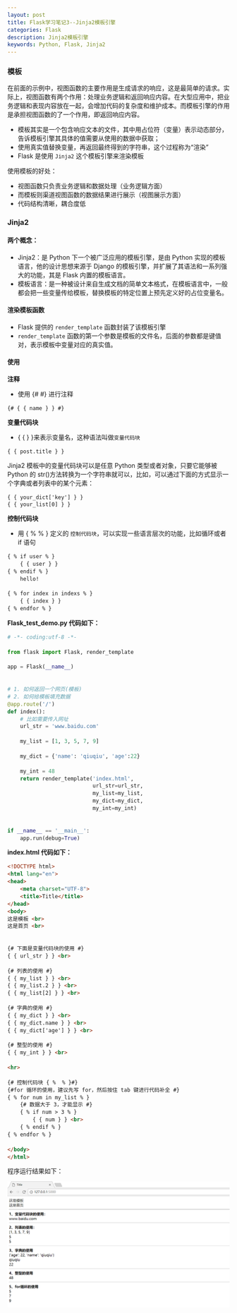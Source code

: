 ```yaml
---
layout: post
title: Flask学习笔记3--Jinja2模板引擎
categories: Flask
description: Jinja2模板引擎
keywords: Python, Flask, Jinja2
---
```


### 模板

在前面的示例中，视图函数的主要作用是生成请求的响应，这是最简单的请求。实际上，视图函数有两个作用：处理业务逻辑和返回响应内容。在大型应用中，把业务逻辑和表现内容放在一起，会增加代码的复杂度和维护成本。而模板引擎的作用是承担视图函数的了一个作用，即返回响应内容。

- 模板其实是一个包含响应文本的文件，其中用占位符（变量）表示动态部分，告诉模板引擎其具体的值需要从使用的数据中获取；
- 使用真实值替换变量，再返回最终得到的字符串，这个过程称为“渲染”
- Flask 是使用 `Jinja2` 这个模板引擎来渲染模板
 

使用模板的好处：

- 视图函数只负责业务逻辑和数据处理（业务逻辑方面）
- 而模板则渠道视图函数的数据结果进行展示（视图展示方面）
- 代码结构清晰，耦合度低

### Jinja2

#### 两个概念：

- Jinja2：是 Python 下一个被广泛应用的模板引擎，是由 Python 实现的模板语言，他的设计思想来源于 Django 的模板引擎，并扩展了其语法和一系列强大的功能，其是 Flask 内置的模板语言。
- 模板语言：是一种被设计来自生成文档的简单文本格式，在模板语言中，一般都会把一些变量传给模板，替换模板的特定位置上预先定义好的占位变量名。


#### 渲染模板函数

- Flask 提供的 `render_template` 函数封装了该模板引擎
- `render_template` 函数的第一个参数是模板的文件名，后面的参数都是键值对，表示模板中变量对应的真实值。


#### 使用

**注释**

- 使用 {# #} 进行注释

```
{# { { name } } #}
```

**变量代码块**

- { { } }来表示变量名，这种语法叫做`变量代码块`
 
```
{ { post.title } }
```

Jinja2 模板中的变量代码块可以是任意 Python 类型或者对象，只要它能够被 Python 的 str()方法转换为一个字符串就可以，比如，可以通过下面的方式显示一个字典或者列表中的某个元素：

```
{ { your_dict['key'] } }
{ { your_list[0] } }
 ```
 
**控制代码块**
- 用 { % % } 定义的 ` 控制代码块 `，可以实现一些语言层次的功能，比如循环或者 if 语句

```html
{ % if user % }
    { { user } }
{ % endif % }
    hello!

{ % for index in indexs % }
    { { index } }
{ % endfor % }
```


**Flask_test_demo.py 代码如下：**
```python
# -*- coding:utf-8 -*-

from flask import Flask, render_template

app = Flask(__name__)


# 1. 如何返回一个网页(模板)
# 2. 如何给模板填充数据
@app.route('/')
def index():
    # 比如需要传入网址
    url_str = 'www.baidu.com'

    my_list = [1, 3, 5, 7, 9]

    my_dict = {'name': 'qiuqiu', 'age':22}

    my_int = 48
    return render_template('index.html',
                           url_str=url_str,
                           my_list=my_list,
                           my_dict=my_dict,
                           my_int=my_int)


if __name__ == '__main__':
    app.run(debug=True)

```


**index.html 代码如下：**
```html
<!DOCTYPE html>
<html lang="en">
<head>
    <meta charset="UTF-8">
    <title>Title</title>
</head>
<body>
这是模板 <br>
这是首页 <br>


{# 下面是变量代码块的使用 #}
{ { url_str } } <br>

{# 列表的使用 #}
{ { my_list } } <br>
{ { my_list.2 } } <br>
{ { my_list[2] } } <br>

{# 字典的使用 #}
{ { my_dict } } <br>
{ { my_dict.name } } <br>
{ { my_dict['age'] } } <br>

{# 整型的使用 #}
{ { my_int } } <br>

<hr>

{# 控制代码块 { %  % }#}
{#for 循环的使用，建议先写 for，然后按住 tab 键进行代码补全 #}
{ % for num in my_list % }
    {# 数据大于 3，才能显示 #}
    { % if num > 3 % }
        { { num } } <br>
    { % endif % }
{ % endfor % }

</body>
</html>
```



程序运行结果如下：


![访问 127.0.0.1:8000](/images/posts/flask/flaskJinja2.png)
